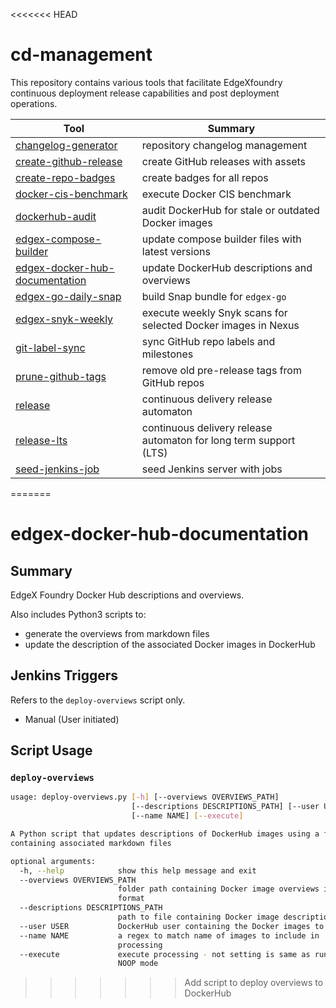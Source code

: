 <<<<<<< HEAD
# cd-management

This repository contains various tools that facilitate EdgeXfoundry continuous deployment release capabilities and post deployment operations.

Tool | Summary
--- | ---
[changelog-generator](https://github.com/edgexfoundry/cd-management/tree/changelog-generator) | repository changelog management
[create-github-release](https://github.com/edgexfoundry/cd-management/tree/create-github-release) | create GitHub releases with assets
[create-repo-badges](https://github.com/edgexfoundry/cd-management/tree/create-repo-badges) | create badges for all repos
[docker-cis-benchmark](https://github.com/edgexfoundry/cd-management/tree/docker-cis-benchmark) | execute Docker CIS benchmark
[dockerhub-audit](https://github.com/edgexfoundry/cd-management/tree/dockerhub-audit) | audit DockerHub for stale or outdated Docker images
[edgex-compose-builder](https://github.com/edgexfoundry/cd-management/tree/edgex-compose-builder) | update compose builder files with latest versions
[edgex-docker-hub-documentation](https://github.com/edgexfoundry/cd-management/tree/edgex-docker-hub-documentation) | update DockerHub descriptions and overviews
[edgex-go-daily-snap](https://github.com/edgexfoundry/cd-management/tree/edgex-go-daily-snap) | build Snap bundle for `edgex-go`
[edgex-snyk-weekly](https://github.com/edgexfoundry/cd-management/tree/edgex-snyk-weekly) | execute weekly Snyk scans for selected Docker images in Nexus
[git-label-sync](https://github.com/edgexfoundry/cd-management/tree/git-label-sync) | sync GitHub repo labels and milestones
[prune-github-tags](https://github.com/edgexfoundry/cd-management/tree/prune-github-tags) | remove old pre-release tags from GitHub repos
[release](https://github.com/edgexfoundry/cd-management/tree/release) | continuous delivery release automaton
[release-lts](https://github.com/edgexfoundry/cd-management/tree/release-lts) | continuous delivery release automaton for long term support (LTS)
[seed-jenkins-job](https://github.com/edgexfoundry/cd-management/tree/seed-jenkins-jobs) | seed Jenkins server with jobs
=======
# edgex-docker-hub-documentation

## Summary

EdgeX Foundry Docker Hub descriptions and overviews.

Also includes Python3 scripts to:
* generate the overviews from markdown files
* update the description of the associated Docker images in DockerHub

## Jenkins Triggers

Refers to the `deploy-overviews` script only.

* Manual (User initiated)

## Script Usage

### `deploy-overviews`
```bash
usage: deploy-overviews.py [-h] [--overviews OVERVIEWS_PATH]
                           [--descriptions DESCRIPTIONS_PATH] [--user USER]
                           [--name NAME] [--execute]

A Python script that updates descriptions of DockerHub images using a folder
containing associated markdown files

optional arguments:
  -h, --help            show this help message and exit
  --overviews OVERVIEWS_PATH
                        folder path containing Docker image overviews in md
                        format
  --descriptions DESCRIPTIONS_PATH
                        path to file containing Docker image descriptions
  --user USER           DockerHub user containing the Docker images to update
  --name NAME           a regex to match name of images to include in
                        processing
  --execute             execute processing - not setting is same as running in
                        NOOP mode
```
>>>>>>> Add script to deploy overviews to DockerHub
